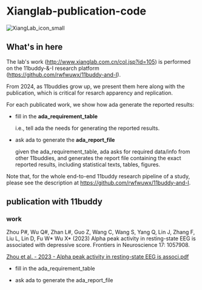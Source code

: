 # Xianglab-publication-code
![XiangLab_icon_small](https://github.com/rwfwuwx/Xianglab-publication-code/assets/60617251/3449052a-b6e8-45ea-9216-437d61501e85)

## What's in here
The lab's work (http://www.xianglab.com.cn/col.jsp?id=105) is performed on the 11buddy-&-I research platform (https://github.com/rwfwuwx/11buddy-and-I).

From 2024, as 11buddies grow up, we present them here along with the publication, which is critical for resarch apparency and replication. 

For each publicated work, we show how ada generate the reported results: 
- fill in the **ada_requirement_table**

  i.e., tell ada the needs for generating the reported results.

- ask ada to generate the **ada_report_file**

  given the ada_requirement_table, ada asks for required data/info from other 11buddies, and generates the report file containing the exact reported results, including statistical texts, tables, figures.

Note that, for the whole end-to-end 11buddy research pipeline of a study, please see the description at https://github.com/rwfwuwx/11buddy-and-I.

## publication with 11buddy
### work
Zhou P#, Wu Q#, Zhan L#, Guo Z, Wang C, Wang S, Yang Q, Lin J, Zhang F, Liu L, Lin D, Fu W* Wu X* (2023) Alpha peak activity in resting-state EEG is associated with depressive score. Frontiers in Neuroscience 17: 1057908.

[Zhou et al. - 2023 - Alpha peak activity in resting-state EEG is associ.pdf](https://github.com/rwfwuwx/Xianglab-publication-code/files/14718774/Zhou.et.al.-.2023.-.Alpha.peak.activity.in.resting-state.EEG.is.associ.pdf)

- fill in the ada_requirement_table

- ask ada to generate the ada_report_file

